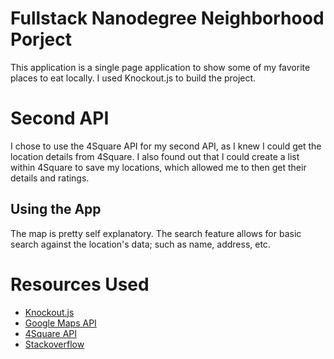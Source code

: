 # Fullstack Nanodegree Neighborhood Porject

This application is a single page application to show some of my favorite places to eat locally.  I used Knockout.js to build the project.

Second API
======
I chose to use the 4Square API for my second API, as I knew I could get the location details from 4Square.  I also found out that I could create a list within 4Square to save my locations, which allowed me to then get their details and ratings.

Using the App
------
The map is pretty self explanatory.  The search feature allows for basic search against the location's data; such as name, address, etc. 

Resources Used
======
+ [Knockout.js](http://knockoutjs.com/documentation/introduction.html)
+ [Google Maps API](https://developers.google.com/maps/documentation/)
+ [4Square API](https://developer.foursquare.com/docs)
+ [Stackoverflow](https://stackoverflow.com/)